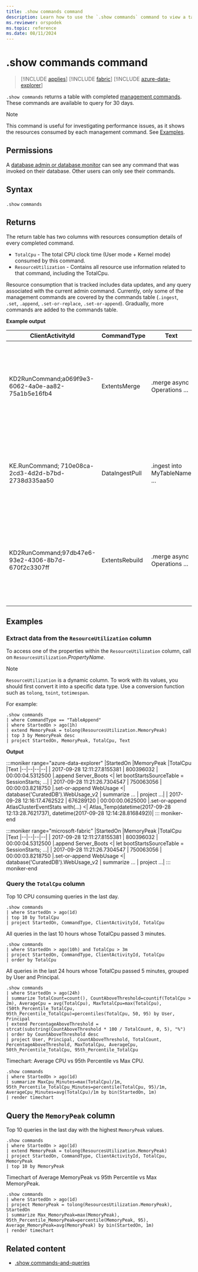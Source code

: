 ```yaml
---
title: .show commands command
description: Learn how to use the `.show commands` command to view a table with completed management commands.
ms.reviewer: orspodek
ms.topic: reference
ms.date: 08/11/2024
---
```

# .show commands command

> [!INCLUDE [applies](../includes/applies-to-version/applies.md)] [!INCLUDE [fabric](../includes/applies-to-version/fabric.md)] [!INCLUDE [azure-data-explorer](../includes/applies-to-version/azure-data-explorer.md)]

`.show commands` returns a table with completed [management commands](index.md). These commands are available to query for 30 days.

> [!NOTE]
> This command is useful for investigating performance issues, as it shows the resources consumed by each management command. See [Examples](#examples).

## Permissions

A [database admin or database monitor](../access-control/role-based-access-control.md) can see any command that was invoked on their database. Other users can only see their commands.

## Syntax

`.show` `commands`

## Returns

The return table has two columns with resources consumption details of every completed command.

* `TotalCpu` - The total CPU clock time (User mode + Kernel mode) consumed by this command.
* `ResourceUtilization` - Contains all resource use information related to that command, including the TotalCpu.

Resource consumption that is tracked includes data updates, and any query associated with the current admin command.
Currently, only some of the management commands are covered by the commands table (`.ingest`, `.set`, `.append`, `.set-or-replace`, `.set-or-append`). Gradually, more commands are added to the commands table.

**Example output**

|ClientActivityId |CommandType |Text |Database |StartedOn |LastUpdatedOn |Duration |State |RootActivityId |User |FailureReason |Application |Principal |TotalCpu |ResourceUtilization |WorkloadGroup
|--|--|--|--|--|--|--|--|--|--|--|--|--|--|--|--
|KD2RunCommand;a069f9e3-6062-4a0e-aa82-75a1b5e16fb4	|ExtentsMerge	|.merge async Operations ...    |DB1	|2017-09-05 11:08:07.5738569	|2017-09-05 11:08:09.1051161	|00:00:01.5312592	|Completed	|b965d809-3f3e-4f44-bd2b-5e1f49ac46c5	|AAD app ID=5ba8cec2-9a70-e92c98cad651	|	|Kusto.Azure.DM.Svc	|aadapp=5ba8cec2-9a70-e92c98cad651	|00:00:03.5781250   |{ "ScannedExtentsStatistics": {    "MinDataScannedTime": null,    "MaxDataScannedTime": null  },  "CacheStatistics": {    Memory": {      "Misses": 2,      "Hits": 20    },    "Disk": {      "Misses": 2,      "Hits": 0    }  },  "MemoryPeak": 159620640,  "TotalCpu": "00:00:03.5781250" } | internal
|KE.RunCommand; 710e08ca-2cd3-4d2d-b7bd-2738d335aa50	|DataIngestPull	|.ingest into MyTableName ...   |TestDB	|2017-09-04 16:00:37.0915452	|2017-09-04 16:04:37.2834555	|00:04:00.1919103	|Failed	|a8986e9e-943f-81b0270d6fae4	|cooper@fabrikam.com	|The socket connection has been disposed.	|Kusto.Explorer	|aaduser=...	|00:00:00	|{ "ScannedExtentsStatistics": {    "MinDataScannedTime": null,    "MaxDataScannedTime": null  },  "CacheStatistics": {    "Memory": {      "Misses": 0,      Hits": 0    },    "Disk": {      "Misses": 0,      "Hits": 0    }  },  "MemoryPeak": 0,  "TotalCpu": "00:00:00"} | default
|KD2RunCommand;97db47e6-93e2-4306-8b7d-670f2c3307ff	|ExtentsRebuild	|.merge async Operations ...    |DB2	|2017-09-18 13:29:38.5945531	|2017-09-18 13:29:39.9451163	|00:00:01.3505632	|Completed	|d5ebb755-d5df-4e94-b240-9accdf06c2d1	|AAD app ID=5ba8cec2-9a70-e92c98cad651	|	|Kusto.Azure.DM.Svc	|aadapp=5ba8cec2-9a70-e92c98cad651	|00:00:00.8906250	|{ "ScannedExtentsStatistics": {    "MinDataScannedTime": null,    "MaxDataScannedTime": null  },  "CacheStatistics": {    Memory": {      "Misses": 0,      "Hits": 1    },    "Disk": {      "Misses": 0,      "Hits": 0    }  },  "MemoryPeak": 88828560,  "TotalCpu": "00:00:00.8906250"} | internal

## Examples

### Extract data from the `ResourceUtilization` column

To access one of the properties within the `ResourceUtilization` column, call on `ResourcesUtilization`.*PropertyName*.

> [!NOTE]
> `ResourceUtilization` is a dynamic column. To work with its values, you should first convert it into a specific data type. Use a conversion function such as `tolong`, `toint`, `totimespan`.  

For example:

```kusto
.show commands
| where CommandType == "TableAppend"
| where StartedOn > ago(1h)
| extend MemoryPeak = tolong(ResourcesUtilization.MemoryPeak)
| top 3 by MemoryPeak desc
| project StartedOn, MemoryPeak, TotalCpu, Text
```

**Output**

:::moniker range="azure-data-explorer"
|StartedOn |MemoryPeak |TotalCpu |Text
|--|--|--|--|
| 2017-09-28 12:11:27.8155381	| 800396032	| 00:00:04.5312500 |.append Server_Boots <\| let bootStartsSourceTable = SessionStarts; ...|
| 2017-09-28 11:21:26.7304547	| 750063056	| 00:00:03.8218750 |.set-or-append WebUsage <\| database('CuratedDB').WebUsage_v2 \| summarize ... \| project ...|
| 2017-09-28 12:16:17.4762522	| 676289120	| 00:00:00.0625000 |.set-or-append  AtlasClusterEventStats with(...) <\| Atlas_Temp(datetime(2017-09-28 12:13:28.7621737), datetime(2017-09-28 12:14:28.8168492))|
::: moniker-end

:::moniker range="microsoft-fabric"
|StartedOn |MemoryPeak |TotalCpu |Text
|--|--|--|--|
| 2017-09-28 12:11:27.8155381	| 800396032	| 00:00:04.5312500 |.append Server_Boots <\| let bootStartsSourceTable = SessionStarts; ...|
| 2017-09-28 11:21:26.7304547	| 750063056	| 00:00:03.8218750 |.set-or-append WebUsage <\| database('CuratedDB').WebUsage_v2 \| summarize ... \| project ...|
::: moniker-end 

### Query the `TotalCpu` column

Top 10 CPU consuming queries in the last day.

```kusto
.show commands
| where StartedOn > ago(1d)
| top 10 by TotalCpu
| project StartedOn, CommandType, ClientActivityId, TotalCpu 
```

All queries in the last 10 hours whose TotalCpu passed 3 minutes.

```kusto
.show commands
| where StartedOn > ago(10h) and TotalCpu > 3m
| project StartedOn, CommandType, ClientActivityId, TotalCpu 
| order by TotalCpu 
```

All queries in the last 24 hours whose TotalCpu passed 5 minutes, grouped by User and Principal.

```kusto
.show commands  
| where StartedOn > ago(24h)
| summarize TotalCount=count(), CountAboveThreshold=countif(TotalCpu > 2m), AverageCpu = avg(TotalCpu), MaxTotalCpu=max(TotalCpu), (50th_Percentile_TotalCpu, 95th_Percentile_TotalCpu)=percentiles(TotalCpu, 50, 95) by User, Principal
| extend PercentageAboveThreshold = strcat(substring(CountAboveThreshold * 100 / TotalCount, 0, 5), "%")
| order by CountAboveThreshold desc
| project User, Principal, CountAboveThreshold, TotalCount, PercentageAboveThreshold, MaxTotalCpu, AverageCpu, 50th_Percentile_TotalCpu, 95th_Percentile_TotalCpu
```

Timechart: Average CPU vs 95th Percentile vs Max CPU.

```kusto
.show commands 
| where StartedOn > ago(1d) 
| summarize MaxCpu_Minutes=max(TotalCpu)/1m, 95th_Percentile_TotalCpu_Minutes=percentile(TotalCpu, 95)/1m, AverageCpu_Minutes=avg(TotalCpu)/1m by bin(StartedOn, 1m)
| render timechart
```

## Query the `MemoryPeak` column

Top 10 queries in the last day with the highest `MemoryPeak` values.

```kusto
.show commands
| where StartedOn > ago(1d)
| extend MemoryPeak = tolong(ResourcesUtilization.MemoryPeak)
| project StartedOn, CommandType, ClientActivityId, TotalCpu, MemoryPeak
| top 10 by MemoryPeak  
```

Timechart of Average MemoryPeak vs 95th Percentile vs Max MemoryPeak.

```kusto
.show commands 
| where StartedOn > ago(1d)
| project MemoryPeak = tolong(ResourcesUtilization.MemoryPeak), StartedOn 
| summarize Max_MemoryPeak=max(MemoryPeak), 95th_Percentile_MemoryPeak=percentile(MemoryPeak, 95), Average_MemoryPeak=avg(MemoryPeak) by bin(StartedOn, 1m)
| render timechart
```

## Related content

* [.show commands-and-queries](commands-and-queries.md)
